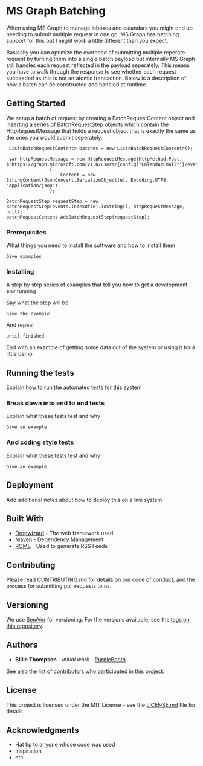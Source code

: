 # MS Graph Batching

When using MS Graph to manage inboxes and calandars you might end up needing to submit multiple request in one go. MS Graph has batching support for this but I might work a little different than you expect. 

Basically you can optimize the overhead of submitting multiple reperate request by turning them into a single batch payload but internally MS Graph still handles each request reflected in the payload seperately. This means you have to walk through the response to see whether each request succeeded as this is not an atomic transaction. Below is a description of how a batch can be constructed and handled at runtime.

## Getting Started

We setup a batch of request by creating a BatchRequestContent object and inserting a series of BatchRequestStep objects which contain the HttpRequestMessage that holds a request object that is exactly the same as the ones you would submit seperately.

```
 List<BatchRequestContent> batches = new List<BatchRequestContent>();
 
 var httpRequestMessage = new HttpRequestMessage(HttpMethod.Post, $"https://graph.microsoft.com/v1.0/users/{config["CalendarEmail"]}/events")
                {
                    Content = new StringContent(JsonConvert.SerializeObject(e), Encoding.UTF8, "application/json")
                };

BatchRequestStep requestStep = new BatchRequestStep(events.IndexOf(e).ToString(), httpRequestMessage, null);
batchRequestContent.AddBatchRequestStep(requestStep);
 ```

### Prerequisites

What things you need to install the software and how to install them

```
Give examples
```

### Installing

A step by step series of examples that tell you how to get a development env running

Say what the step will be

```
Give the example
```

And repeat

```
until finished
```

End with an example of getting some data out of the system or using it for a little demo

## Running the tests

Explain how to run the automated tests for this system

### Break down into end to end tests

Explain what these tests test and why

```
Give an example
```

### And coding style tests

Explain what these tests test and why

```
Give an example
```

## Deployment

Add additional notes about how to deploy this on a live system

## Built With

* [Dropwizard](http://www.dropwizard.io/1.0.2/docs/) - The web framework used
* [Maven](https://maven.apache.org/) - Dependency Management
* [ROME](https://rometools.github.io/rome/) - Used to generate RSS Feeds

## Contributing

Please read [CONTRIBUTING.md](https://gist.github.com/PurpleBooth/b24679402957c63ec426) for details on our code of conduct, and the process for submitting pull requests to us.

## Versioning

We use [SemVer](http://semver.org/) for versioning. For the versions available, see the [tags on this repository](https://github.com/your/project/tags). 

## Authors

* **Billie Thompson** - *Initial work* - [PurpleBooth](https://github.com/PurpleBooth)

See also the list of [contributors](https://github.com/your/project/contributors) who participated in this project.

## License

This project is licensed under the MIT License - see the [LICENSE.md](LICENSE.md) file for details

## Acknowledgments

* Hat tip to anyone whose code was used
* Inspiration
* etc
